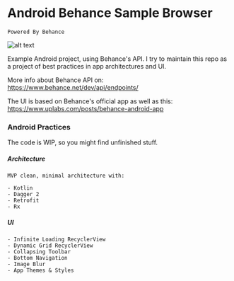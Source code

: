 
# Android Behance Sample Browser
`Powered By Behance`

![alt text](/files/capture2.gif "Gif")

Example Android project, using Behance's API. I try to maintain this repo as a project of best practices in app architectures and UI.
 
 More info about Behance API on: https://www.behance.net/dev/api/endpoints/
 
 The UI is based on Behance's official app as well as this: https://www.uplabs.com/posts/behance-android-app

### Android Practices

  The code is WIP, so you might find unfinished stuff.
 
##### Architecture

    MVP clean, minimal architecture with:

    - Kotlin
    - Dagger 2
    - Retrofit
    - Rx

##### UI
 	- Infinite Loading RecyclerView
 	- Dynamic Grid RecyclerView
 	- Collapsing Toolbar
 	- Bottom Navigation
 	- Image Blur
 	- App Themes & Styles